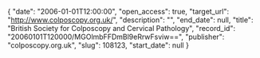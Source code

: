 {
  "date": "2006-01-01T12:00:00", 
  "open_access": true, 
  "target_url": "http://www.colposcopy.org.uk/", 
  "description": "", 
  "end_date": null, 
  "title": "British Society for Colposcopy and Cervical Pathology", 
  "record_id": "20060101T120000/MGOlmbFFDmBl9eRrwFsviw==", 
  "publisher": "colposcopy.org.uk", 
  "slug": 108123, 
  "start_date": null
}

